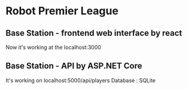 # Robot Premier League


## Base Station - frontend web interface by react
Now it's working at the localhost:3000

## Base Station - API by ASP.NET Core
It's working on localhost:5000/api/players
Database : SQLite



